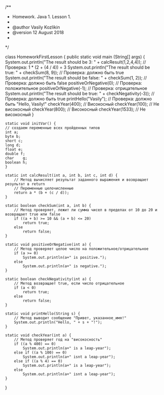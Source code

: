 /**
* Homework. Java 1. Lesson 1.
*
* @author Vasily Kozlikin
* @version 12 August 2018
*
*/

class HomeworkFirstLesson {
	public static void main (String[] args) {
	System.out.println("The result should be 3: " + calcResult(1,2,4,4)); // Проверка: 1 * (2 + (4 / 4)) = 3
	System.out.println("The result should be true: " + checkSum(8, 9)); // Проверка: должно быть true
	System.out.println("The result should be false: " + checkSum(1, 2)); // Проверка: должно быть false
	positiveOrNegative(0); // Проверка: положительное
	positiveOrNegative(-1); // Проверка: отрицательное
	System.out.println("The result should be true: " + checkNegativity(-3)); // Проверка: должно быть true
	printHello("Vasily"); // Проверка: должно быть "Hello, Vasily!"
	checkYear(400); // Високосный
	checkYear(100); // Не високосный
	checkYear(800); // Високосный
	checkYear(1533); // Не високосный
	}
	
	static void initVar() {
	// создаем переменные всех пройденных типов
	int a;
	byte b;
	short c;
	long d;
	float e;
	double f;
	char	g;
	boolean h;
	}
	
	static int calcResult(int a, int b, int c, int d) {
		// Метод вычисляет результат заданного выражения и возвращает результат в return
		// Переменные целочисленные
		return a * (b + (c / d));
	}
	
	static boolean checkSum(int a, int b) {
		// Метод проверяет, лежит ли сумма чисел в пределах от 10 до 20 и возвращает true или false
		if ((a + b) >= 10 && (a + b) <= 20)
			return true;
		else
			return false;
	}
	
	static void positiveOrNegative(int a) {
		// Метод проверяет целое число на положительное/отрицательное
		if (a >= 0)
			System.out.println(a+" is positive.");
		else
			System.out.println(a+" is negative.");
	}
	
	static boolean checkNegativity(int a) {
		// Метод возвращает true, если число отрицательное
		if (a < 0)
			return true;
		else
			return false;
	}
	
	static void printHello(String s) {
		// Метод выводит сообщение "Привет, указанное_имя!"
		System.out.println("Hello, " + s + "!");
	}
	
	static void checkYear(int a) {
		// Метод проверяет год на "високосность"
		if ((a % 400) == 0)
			System.out.println(a+" is a leap-year");
		else if ((a % 100) == 0)
			System.out.println(a+" isnt a leap-year");
		else if ((a % 4) == 0)
			System.out.println(a+" is a leap-year");
		else
			System.out.println(a+" isnt a leap-year");
	}
	
}
